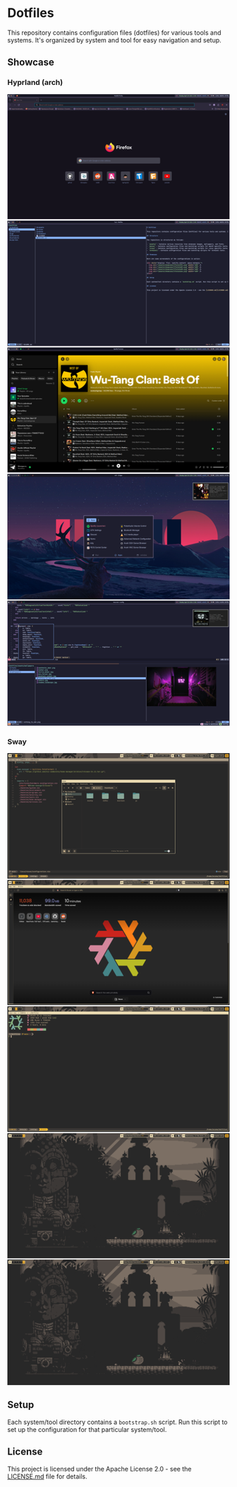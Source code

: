 # Dotfiles

This repository contains configuration files (dotfiles) for various tools and systems. It's organized by system and tool for easy navigation and setup.

## Showcase

### Hyprland (arch)

![Showcase 1](/assets/showcase/1714420159.png)
![Showcase 2](/assets/showcase/1714420164.png)
![Showcase 3](/assets/showcase/1714420223.png)
![Showcase 4](/assets/showcase/1714420236.png)
![Showcase 5](/assets/showcase/1714420715.png)

### Sway

![Showcase 1](/assets/showcase/sway1.png)
![Showcase 2](/assets/showcase/sway2.png)
![Showcase 3](/assets/showcase/sway3.png)
![Showcase 4](/assets/showcase/sway4.png)
![Showcase 5](/assets/showcase/sway4.png)

## Setup

Each system/tool directory contains a `bootstrap.sh` script. Run this script to set up the configuration for that particular system/tool.

## License

This project is licensed under the Apache License 2.0 - see the [LICENSE.md](LICENSE.md) file for details.
